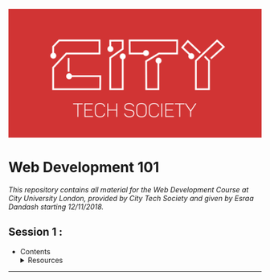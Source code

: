 ![logo](./Logo.png)
# Web Development 101
*This repository contains all material for the Web Development Course at City University London, provided by City Tech Society     and given by Esraa Dandash starting 12/11/2018.*

## Session 1 : ##
* Contents
         <details>
           <summary>Resources</summary>
           <p>https://codeburst.io/how-the-internet-works-a240448b409e</p>
           <p>Resource 2</p>
           <p>Resource 3</p>
           <p>Resource 4</p>
         </details>
--------
